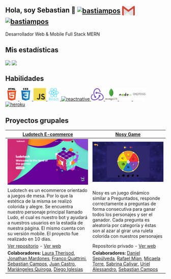 ## Hola, soy Sebastian 👋 <a href="https://twitter.com/bastiampos" target="blank"><img align="center" src="https://raw.githubusercontent.com/rahuldkjain/github-profile-readme-generator/master/src/images/icons/Social/twitter.svg" alt="bastiampos" height="40" width="40" /></a> <a href="mailto:bastiampos.job@gmail.com" target="blank"><img align="center" src="https://github.com/bastiampos/bastiampos/blob/main/assets/iconGmail.png" alt="bastiampos.job@gmail.com" height="40" width="40" /></a> <a href="https://linkedin.com/in/bastiampos" target="blank"><img align="center" src="https://raw.githubusercontent.com/rahuldkjain/github-profile-readme-generator/master/src/images/icons/Social/linked-in-alt.svg" alt="bastiampos" height="30" width="40" /></a>
Desarrollador Web & Mobile Full Stack MERN

## Mis estadísticas

<p>
  <img align="center" src="https://github-readme-stats.vercel.app/api?username=bastiampos&hide=prs&layout=compact&show_icons=true&theme=dark&include_all_commits=true&hide_title=true&locale=es" />
  <img align="center" src="https://github-readme-stats.vercel.app/api/top-langs/?username=bastiampos&layout=compact&theme=dark" />
</p>


## Habilidades
<p align="left"> 
  <a href="https://www.w3.org/html/" target="_blank"> <img src="https://raw.githubusercontent.com/devicons/devicon/master/icons/html5/html5-original-wordmark.svg" alt="html5" width="40" height="40"/> </a> 
  <a href="https://www.w3schools.com/css/" target="_blank"> <img src="https://raw.githubusercontent.com/devicons/devicon/master/icons/css3/css3-original-wordmark.svg" alt="css3" width="40" height="40"/> </a> 
  <a href="https://developer.mozilla.org/en-US/docs/Web/JavaScript" target="_blank"> <img src="https://raw.githubusercontent.com/devicons/devicon/master/icons/javascript/javascript-original.svg" alt="javascript" width="40" height="40"/> </a> 
   <a href="https://reactjs.org/" target="_blank"> <img src="https://raw.githubusercontent.com/devicons/devicon/master/icons/react/react-original-wordmark.svg" alt="react" width="40" height="40"/> </a> 
  <a href="https://reactnative.dev/" target="_blank"> <img src="https://reactnative.dev/img/header_logo.svg" alt="reactnative" width="40" height="40"/> </a> 
    <a href="https://redux.js.org" target="_blank"> <img src="https://raw.githubusercontent.com/devicons/devicon/master/icons/redux/redux-original.svg" alt="redux" width="40" height="40"/> </a>
  <a href="https://www.mongodb.com/" target="_blank"> <img src="https://raw.githubusercontent.com/devicons/devicon/master/icons/mongodb/mongodb-original-wordmark.svg" alt="mongodb" width="40" height="40"/> </a> 
   <a href="https://nodejs.org" target="_blank"> <img src="https://raw.githubusercontent.com/devicons/devicon/master/icons/nodejs/nodejs-original-wordmark.svg" alt="nodejs" width="40" height="40"/> </a> 
    <a href="https://expressjs.com" target="_blank"> <img src="https://raw.githubusercontent.com/devicons/devicon/master/icons/express/express-original-wordmark.svg" alt="express" width="40" height="40"/> </a> 
  <a href="https://heroku.com" target="_blank"> <img src="https://www.vectorlogo.zone/logos/heroku/heroku-icon.svg" alt="heroku" width="40" height="40"/> </a> 
</p>

## Proyectos grupales

 | [Ludotech E-commerce](https://lodotechgames.herokuapp.com/) | [Nosy Game](https://nosygame.herokuapp.com/) |
 | --- | --- | 
 | ![Ludotech](assets/ludotech.png) | ![Nosy](assets/nosy.png) |
 | Ludotech es un ecommerce orientado a juegos de mesa. Por lo que la estética de la misma se realizó colorida y alegre. Se encuentra nuestro personaje principal llamado Ludo, el cual es nuestro bot y ayudará a nuestros usuarios en la estadía de nuestra página. El mismo cuenta con su versión mobile. El proyecto fue realizado en 10 días. | Nosy es un juego dinámico similar a Preguntados, responde correctamente a preguntas de forma consecutiva para ganar todos los personajes y ser el ganador. Cada pregunta es aleatoria por categoría y éstas son al azar al girar una ruleta colorida con nuestros personajes |
 | [Ver repositorio]() - [Ver web](https://lodotechgames.herokuapp.com/)| Repositorio privado - [Ver web](https://nosygame.herokuapp.com/) |
 | **Colaboradores:** [Laura Therisod](https://github.com/ltherisod), [Jonathan Mardones](https://github.com/jmardones94), [Franco Quattrini](https://github.com/franqodev), [Sebastian Campos](https://github.com/bastiampos), [Juan Castro](https://github.com/JuanEduardoCastro), [Mariángeles Quiroga](https://github.com/meriquiroga), [Diego Iglesias](https://github.com/diegoiglesiasrojo) | **Colaboradores:** [Daniel Sepúlveda](https://github.com/DanSepulveda), [Rafael Mian](https://github.com/rafaelmian1), [Micaela Torre](https://github.com/micaela-torre), [Sabrina Calivar](https://github.com/sabricalivar), [Uriel Alessandro](https://github.com/UriAlessa), [Sebastian Campos](https://github.com/bastiampos) |
